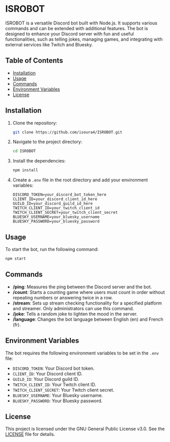 # ISROBOT

ISROBOT is a versatile Discord bot built with Node.js. It supports various commands and can be extended with additional features. The bot is designed to enhance your Discord server with fun and useful functionalities, such as telling jokes, managing games, and integrating with external services like Twitch and Bluesky.

## Table of Contents

- [Installation](#installation)
- [Usage](#usage)
- [Commands](#commands)
- [Environment Variables](#environment-variables)
- [License](#license)

## Installation

1. Clone the repository:
   ```bash
   git clone https://github.com/isoura4/ISROBOT.git
   ```

2. Navigate to the project directory:
   ```bash
   cd ISROBOT
   ```

3. Install the dependencies:
   ```bash
   npm install
   ```

4. Create a `.env` file in the root directory and add your environment variables:
   ```env
   DISCORD_TOKEN=your_discord_bot_token_here
   CLIENT_ID=your_discord_client_id_here
   GUILD_ID=your_discord_guild_id_here
   TWITCH_CLIENT_ID=your_twitch_client_id
   TWITCH_CLIENT_SECRET=your_twitch_client_secret
   BLUESKY_USERNAME=your_bluesky_username
   BLUESKY_PASSWORD=your_bluesky_password
   ```

## Usage

To start the bot, run the following command:
```bash
npm start
```

## Commands

- **/ping**: Measures the ping between the Discord server and the bot.
- **/count**: Starts a counting game where users must count in order without repeating numbers or answering twice in a row.
- **/stream**: Sets up stream checking functionality for a specified platform and streamer. Only administrators can use this command.
- **/joke**: Tells a random joke to lighten the mood in the server.
- **/language**: Changes the bot language between English (en) and French (fr).

## Environment Variables

The bot requires the following environment variables to be set in the `.env` file:

- `DISCORD_TOKEN`: Your Discord bot token.
- `CLIENT_ID`: Your Discord client ID.
- `GUILD_ID`: Your Discord guild ID.
- `TWITCH_CLIENT_ID`: Your Twitch client ID.
- `TWITCH_CLIENT_SECRET`: Your Twitch client secret.
- `BLUESKY_USERNAME`: Your Bluesky username.
- `BLUESKY_PASSWORD`: Your Bluesky password.

## License

This project is licensed under the GNU General Public License v3.0. See the [LICENSE](LICENSE) file for details.